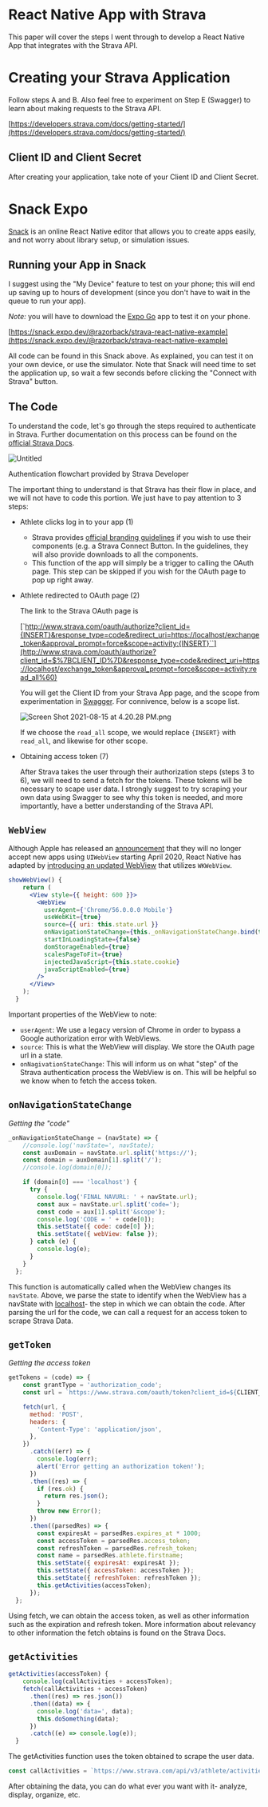 # React Native App with Strava

This paper will cover the steps I went through to develop a React Native App that integrates with the Strava API.

# Creating your Strava Application

Follow steps A and B. Also feel free to experiment on Step E (Swagger) to learn about making requests to the Strava API.

[https://developers.strava.com/docs/getting-started/](https://developers.strava.com/docs/getting-started/)

## Client ID and Client Secret

After creating your application, take note of your Client ID and Client Secret.

# Snack Expo

[Snack](https://snack.expo.dev/) is an online React Native editor that allows you to create apps easily, and not worry about library setup, or simulation issues. 

## Running your App in Snack

I suggest using the "My Device" feature to test on your phone; this will end up saving up to hours of development (since you don't have to wait in the queue to run your app). 

*Note:* you will have to download the [Expo Go](https://expo.dev/client) app to test it on your phone.

[https://snack.expo.dev/@razorback/strava-react-native-example](https://snack.expo.dev/@razorback/strava-react-native-example)

All code can be found in this Snack above. As explained, you can test it on your own device, or use the simulator. Note that Snack will need time to set the application up, so wait a few seconds before clicking the "Connect with Strava" button.

## The Code

To understand the code, let's go through the steps required to authenticate in Strava. Further documentation on this process can be found on the [official Strava Docs](https://developers.strava.com/docs/authentication/).

![Untitled](React%20Native%20App%20with%20Strava%201b329bf138864abdb84d0f81eb9797d0/Untitled.png)

Authentication flowchart provided by Strava Developer

The important thing to understand is that Strava has their flow in place, and we will not have to code this portion. We just have to pay attention to 3 steps:

- Athlete clicks log in to your app (1)
    - Strava provides [official branding guidelines](https://developers.strava.com/guidelines/) if you wish to use their components (e.g. a Strava Connect Button. In the guidelines, they will also provide downloads to all the components.
    - This function of the app will simply be a trigger to calling the OAuth page. This step can be skipped if you wish for the OAuth page to pop up right away.
- Athlete redirected to OAuth page (2)

    The link to the Strava OAuth page is

    [`http://www.strava.com/oauth/authorize?client_id={INSERT}&response_type=code&redirect_uri=https://localhost/exchange_token&approval_prompt=force&scope=activity:{INSERT}``](http://www.strava.com/oauth/authorize?client_id=$%7BCLIENT_ID%7D&response_type=code&redirect_uri=https://localhost/exchange_token&approval_prompt=force&scope=activity:read_all%60)

    You will get the Client ID from your Strava App page, and the scope from experimentation in [Swagger](https://developers.strava.com/playground/). For connivence, below is a scope list.

    ![Screen Shot 2021-08-15 at 4.20.28 PM.png](React%20Native%20App%20with%20Strava%201b329bf138864abdb84d0f81eb9797d0/Screen_Shot_2021-08-15_at_4.20.28_PM.png)

    If we choose the `read_all` scope, we would replace `{INSERT}` with `read_all`, and likewise for other scope.

- Obtaining access token (7)

    After Strava takes the user through their authorization steps (steps 3 to 6), we will need to send a fetch for the tokens. These tokens will be necessary to scape user data. I strongly suggest to try scraping your own data using Swagger to see why this token is needed, and more importantly, have a better understanding of the Strava API.

## `WebView`

Although Apple has released an [announcement](https://developer.apple.com/news/?id=12232019b) that they will no longer accept new apps using `UIWebView` starting April 2020, React Native has adapted by [introducing an updated WebView](https://reactnative.dev/blog/2018/08/27/wkwebview) that utilizes `WKWebView`.

```jsx
showWebView() {
    return (
      <View style={{ height: 600 }}>
        <WebView
          userAgent={'Chrome/56.0.0.0 Mobile'}
          useWebKit={true}
          source={{ uri: this.state.url }}
          onNavigationStateChange={this._onNavigationStateChange.bind(this)}
          startInLoadingState={false}
          domStorageEnabled={true}
          scalesPageToFit={true}
          injectedJavaScript={this.state.cookie}
          javaScriptEnabled={true}
        />
      </View>
    );
  }
```

Important properties of the WebView to note:

- `userAgent`: We use a legacy version of Chrome in order to bypass a Google authorization error with WebViews.
- `source`: This is what the WebView will display. We store the OAuth page url in a state.
- `onNagivationStateChange`: This will inform us on what "step" of the Strava authentication process the WebView is on. This will be helpful so we know when to fetch the access token.

## `onNavigationStateChange`

*Getting the "code"*

```jsx
_onNavigationStateChange = (navState) => {
    //console.log('navState=', navState);
    const auxDomain = navState.url.split('https://');
    const domain = auxDomain[1].split('/');
    //console.log(domain[0]);

    if (domain[0] === 'localhost') {
      try {
        console.log('FINAL NAVURL: ' + navState.url);
        const aux = navState.url.split('code=');
        const code = aux[1].split('&scope');
        console.log('CODE = ' + code[0]);
        this.setState({ code: code[0] });
        this.setState({ webView: false });
      } catch (e) {
        console.log(e);
      }
    }
  };
```

This function is automatically called when the WebView changes its `navState`. Above, we parse the state to identify when the WebView has a navState with [localhost](http://localhost)- the step in which we can obtain the code. After parsing the url for the code, we can call a request for an access token to scrape Strava Data.

## `getToken`

*Getting the access token*

```jsx
getTokens = (code) => {
    const grantType = 'authorization_code';
    const url = `https://www.strava.com/oauth/token?client_id=${CLIENT_ID}&client_secret=${CLIENT_SECRET}&grant_type=${grantType}&code=${code}`;

    fetch(url, {
      method: 'POST',
      headers: {
        'Content-Type': 'application/json',
      },
    })
      .catch((err) => {
        console.log(err);
        alert('Error getting an authorization token!');
      })
      .then((res) => {
        if (res.ok) {
          return res.json();
        }
        throw new Error();
      })
      .then((parsedRes) => {
        const expiresAt = parsedRes.expires_at * 1000;
        const accessToken = parsedRes.access_token;
        const refreshToken = parsedRes.refresh_token;
        const name = parsedRes.athlete.firstname;
        this.setState({ expiresAt: expiresAt });
        this.setState({ accessToken: accessToken });
        this.setState({ refreshToken: refreshToken });
        this.getActivities(accessToken);
      });
  };
```

Using fetch, we can obtain the access token, as well as other information such as the expiration and refresh token. More information about relevancy to other information the fetch obtains is found on the Strava Docs.

## `getActivities`

```jsx
getActivities(accessToken) {
    console.log(callActivities + accessToken);
    fetch(callActivities + accessToken)
      .then((res) => res.json())
      .then((data) => {
        console.log('data=', data);
        this.doSomething(data);
      })
      .catch((e) => console.log(e));
  }
```

The getActivities function uses the token obtained to scrape the user data.

```jsx
const callActivities = `https://www.strava.com/api/v3/athlete/activities?access_token=`;
```

After obtaining the data, you can do what ever you want with it- analyze, display, organize, etc.
